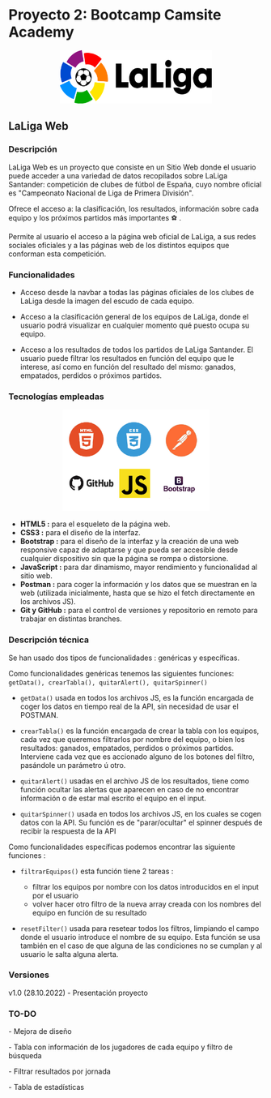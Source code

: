 # Proyecto 2: Bootcamp Camsite Academy
<p align="center">
 <img src="/Images/LaLiga.svg.png" alt="Logo" width="300" height="105" class="img-fluid justify-content-center"></p>
<h2>LaLiga Web</h2>
<h3>Descripción</h3>          
<p>LaLiga Web es un proyecto que consiste en un Sitio Web donde el usuario puede acceder a una variedad de datos recopilados sobre LaLiga Santander: competición de clubes de fútbol de España, cuyo nombre oficial es "Campeonato Nacional de Liga de Primera División".</p>
Ofrece el acceso a: la clasificación, los resultados, información sobre cada equipo y los próximos partidos más importantes ⚽ .

Permite al usuario el acceso a la página web oficial de LaLiga, a sus redes sociales oficiales y a las páginas web de los distintos equipos que conforman esta competición.


<h3>Funcionalidades</h3>

- Acceso desde la navbar a todas las páginas oficiales de los clubes de LaLiga desde la imagen del escudo de cada equipo.

- Acceso a la clasificación general de los equipos de LaLiga, donde el usuario podrá visualizar en cualquier momento qué puesto ocupa su equipo.

- Acceso a los resultados de todos los partidos de LaLiga Santander. El usuario puede filtrar los resultados en función del equipo que le interese, así como en función del resultado del mismo: ganados, empatados, perdidos o próximos partidos.


<h3>Tecnologías empleadas</h3>
<p align="center">
 <img src="/Images/Html-JS-CSS-B.jpg" alt="Logo" width="290" height="200" class="img-fluid justify-content-center"></p>

- **HTML5 :** para el esqueleto de la página web.
- **CSS3 :** para el diseño de la interfaz.
- **Bootstrap :** para el diseño de la interfaz y la creación de una web responsive capaz de adaptarse y que pueda ser accesible desde cualquier dispositivo sin que la página se rompa o distorsione.
- **JavaScript :** para dar dinamismo, mayor rendimiento y funcionalidad al sitio web.
- **Postman :** para coger la información y los datos que se muestran en la web (utilizada inicialmente, hasta que se hizo el fetch directamente en los archivos JS).
- **Git y GitHub :** para el control de versiones y repositorio en remoto para trabajar en distintas branches.


<h3>Descripción técnica</h3>
Se han usado dos tipos de funcionalidades : genéricas y específicas.

Como funcionalidades genéricas tenemos las siguientes funciones: ```getData(), crearTabla(), quitarAlert(), quitarSpinner()```

- ```getData()``` usada en todos los archivos JS, es la función encargada de coger los datos en tiempo real de la API, sin necesidad de usar el POSTMAN.

- ```crearTabla()``` es la función encargada de crear la tabla con los equipos, cada vez que queremos filtrarlos por nombre del equipo, o bien los resultados: ganados, empatados, perdidos o próximos partidos.
Interviene cada vez que es accionado alguno de los botones del filtro, pasándole un parámetro ú otro.

- ```quitarAlert()``` usadas en el archivo JS de los resultados, tiene como función ocultar las alertas que aparecen en caso de no encontrar información o de estar mal escrito el equipo en el input.

- ```quitarSpinner()``` usada en todos los archivos JS, en los cuales se cogen datos con la API. Su función es de "parar/ocultar" el spinner después de recibir la respuesta de la API


Como funcionalidades específicas podemos encontrar las siguiente funciones :

- ```filtrarEquipos()``` esta función tiene 2 tareas :

    * filtrar los equipos por nombre con los datos introducidos en el input por el usuario
    * volver hacer otro filtro de la nueva array creada con los nombres del equipo en función de su resultado

- ```resetFilter()``` usada para resetear todos los filtros, limpiando el campo donde el usuario introduce el nombre de su equipo.
Esta función se usa también en el caso de que alguna de las condiciones no se cumplan y al usuario le salta alguna alerta.


<h3>Versiones</h3>
v1.0 (28.10.2022) - Presentación proyecto


<h3>TO-DO</h3>
<p>- Mejora de diseño</p>
<p>- Tabla con información de los jugadores de cada equipo y filtro de búsqueda</p>
<p>- Filtrar resultados por jornada</p>
<p>- Tabla de estadísticas</p>
